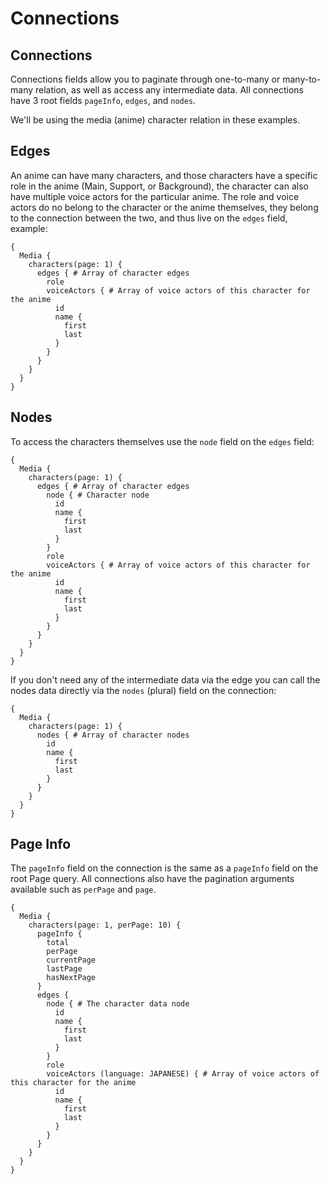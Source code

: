 # Connections

## Connections

Connections fields allow you to paginate through one-to-many or many-to-many relation, as well as access any intermediate data. All connections have 3 root fields `pageInfo`, `edges`, and `nodes`.

We'll be using the media \(anime\) character relation in these examples.

## Edges

An anime can have many characters, and those characters have a specific role in the anime \(Main, Support, or Background\), the character can also have multiple voice actors for the particular anime. The role and voice actors do no belong to the character or the anime themselves, they belong to the connection between the two, and thus live on the `edges` field, example:

```text
{
  Media {
    characters(page: 1) {
      edges { # Array of character edges
        role
        voiceActors { # Array of voice actors of this character for the anime
          id
          name {
            first
            last
          }
        }
      }
    }
  }
}
```

## Nodes

To access the characters themselves use the `node` field on the `edges` field:

```text
{
  Media {
    characters(page: 1) {
      edges { # Array of character edges
        node { # Character node
          id
          name {
            first
            last
          }
        }
        role
        voiceActors { # Array of voice actors of this character for the anime
          id
          name {
            first
            last
          }
        }
      }
    }
  }
}
```

If you don't need any of the intermediate data via the edge you can call the nodes data directly via the `nodes` \(plural\) field on the connection:

```text
{
  Media {
    characters(page: 1) {
      nodes { # Array of character nodes
        id
        name {
          first
          last
        }
      }
    }
  }
}
```

## Page Info

The `pageInfo` field on the connection is the same as a `pageInfo` field on the root Page query. All connections also have the pagination arguments available such as `perPage` and `page`.

```text
{
  Media {
    characters(page: 1, perPage: 10) {
      pageInfo {
        total
        perPage
        currentPage
        lastPage
        hasNextPage
      }
      edges {
        node { # The character data node
          id
          name {
            first
            last
          }
        }
        role
        voiceActors (language: JAPANESE) { # Array of voice actors of this character for the anime
          id
          name {
            first
            last
          }
        }
      }
    }
  }
}
```


